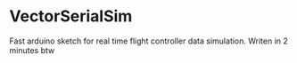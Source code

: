 # VectorSerialSim

Fast arduino sketch for real time flight controller data simulation. Writen in 2 minutes btw
